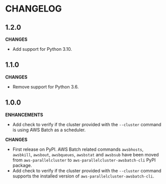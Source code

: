 CHANGELOG
=========

1.2.0
------

**CHANGES**

- Add support for Python 3.10.

1.1.0
------

**CHANGES**

- Remove support for Python 3.6.

1.0.0
------

**ENHANCEMENTS**

- Add check to verify if the cluster provided with the `--cluster` command is using AWS Batch as a scheduler.

**CHANGES**

- First release on PyPI. AWS Batch related commands `awsbhosts`, `awsbkill`, `awsbout`, `awsbqueues`, `awsbstat` 
  and `awsbsub` have been moved from `aws-parallelcluster` to `aws-parallelcluster-awsbatch-cli` PyPI package.
- Add check to verify if the cluster provided with the `--cluster` command supports the installed version of
  `aws-parallelcluster-awsbatch-cli`.
